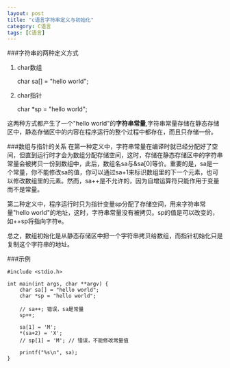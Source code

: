 ```yaml
---
layout: post
title: "c语言字符串定义与初始化"
category: C语言
tags: [C语言]
---
```


###字符串的两种定义方式

1. char数组

    char sa[] = "hello world";

1. char指针

    char *sp = "hello world";

这两种方式都产生了一个"hello world"的**字符串常量**,字符串常量存储在静态存储区中，静态存储区中的内容在程序运行的整个过程中都存在，而且只存储一份。

###数组与指针的关系
在第一种定义中，字符串常量在编译时就已经分配好了空间，但直到运行时才会为数组分配存储空间，这时，存储在静态存储区中的字符串常量会被拷贝一份到数组中，此后，数组名sa与&sa[0]等价。重要的是，sa是一个常量，你不能修改sa的值，你可以通过sa+1来标识数组里的下一个元素，也可以修改数组里的元素。然而，sa++是不允许的，因为自增运算符只能作用于变量而不是常量。

第二种定义中，程序运行时只为指针变量sp分配了存储空间，用来字符串常量"hello world"的地址，这时，字符串常量没有被拷贝。sp的值是可以改变的，如++sp将指向字符e。

总之，数组初始化是从静态存储区中把一个字符串拷贝给数组，而指针初始化只是复制这个字符串的地址。

###示例

    #include <stdio.h>

    int main(int args, char **argv) {
        char sa[] = "hello world";
        char *sp = "hello world";

        // sa++; 错误，sa是常量
        sp++;

        sa[1] = 'M';
        *(sa+2) = 'X';
        // sp[1] = 'M'; // 错误，不能修改常量值

        printf("%s\n", sa);
    }
